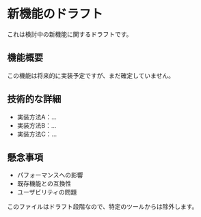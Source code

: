 # 新機能のドラフト

これは検討中の新機能に関するドラフトです。

## 機能概要

この機能は将来的に実装予定ですが、まだ確定していません。

## 技術的な詳細

- 実装方法A：...
- 実装方法B：...
- 実装方法C：...

## 懸念事項

- パフォーマンスへの影響
- 既存機能との互換性
- ユーザビリティの問題

このファイルはドラフト段階なので、特定のツールからは除外します。